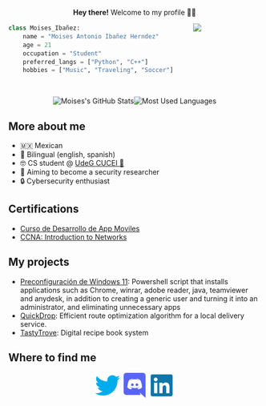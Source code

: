 <p align="center"><b>Hey there!</b> Welcome to my profile 👋🏻</p>
<img align="right" width=135 src="./res/me.png">

```python
class Moises_Ibañez:
    name = "Moises Antonio Ibañez Herndez"
    age = 21
    occupation = "Student"
    preferred_langs = ["Python", "C++"]
    hobbies = ["Music", "Traveling", "Soccer"]
```
<br>

<p align="center"><img alt="Moises's GitHub Stats" height=130 src="https://github-readme-stats.vercel.app/api?username=moisesibanez17&show_icons=true&theme=nord"><img alt="Most Used Languages" height=130 src="https://github-readme-stats.vercel.app/api/top-langs/?username=moisesibanez17&layout=compact&theme=nord"></p>

## More about me
- 🇲🇽 Mexican
- 💬 Bilingual (english, spanish)
- 🤓 CS student @ [UdeG CUCEI 🦁](http://www.cucei.udg.mx)
- 🐛 Aiming to become a security researcher
- 🔒 Cybersecurity enthusiast

## Certifications
- [Curso de Desarrollo de App Moviles](https://skillshop.exceedlms.com/student/collection/798207-apps?locale=es)
- [CCNA: Introduction to Networks](https://www.credly.com/badges/69976cbe-b703-4aa2-adea-77a74ebe9d5d/linked_in_profile)

## My projects
- [Preconfiguración de Windows 11](hhttps://github.com/moisesibanez17/Instalacion-y-preconfiguracon-de-Windows-11): Powershell script that installs applications such as Chrome, winrar, adobe reader, java, teamviewer and anydesk, in addition to creating a generic user and turning it into an administrator, and eliminating unnecessary apps 
- [QuickDrop](https://github.com/moisesibanez17/QuickDrop): Efficient route optimization algorithm for a local delivery service.
- [TastyTrove](https://github.com/moisesibanez17/TastyTrove): Digital recipe book system

## Where to find me

<p align="center">
<a href="https://twitter.com/moisesibanez17"><img width=50 src="./res/icons/twitter.png"></a>
<a href="moisesibanez17"><img width=50 src="./res/icons/discord.png"></a>
<a href="https://www.linkedin.com/in/moises-antonio-iba%C3%B1ez-hernadez-32048828b?lipi=urn%3Ali%3Apage%3Ad_flagship3_profile_view_base_contact_details%3BgJIfqCDXTe2MQXOHAZ%2Fr%2Fw%3D%3D"><img width=50 src="./res/icons/linkedin.png"></a>
</p>